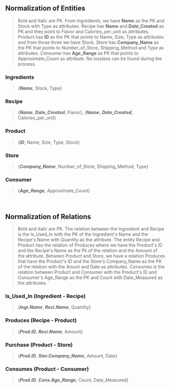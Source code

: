 ## Normalization of Entities
> Bold and italic are PK. From Ingredients, we have **Name** as the PK and Stock with Type as attributes. Recipe has **Name** and **Date_Created** as PK and they point to Flavor and Calories_per_unit as attributes. Product has **ID** as the PK that points to Name, Size, Type as attributes and from those three we have Stock. Store has **Company_Name** as the PK that points to Number_of_Store, Shipping_Method and Type as attributes. Consumer has **Age_Range** as PK that points to Approximate_Count as attribute. No lossless can be found during the process. <br/>

### Ingredients <br/>
> {<em>**Name**</em>, Stock, Type}

### Recipe <br/>
> {<em>**Name**</em>, <em>**Date_Created**</em>, Flavor}, {<em>**Name**</em>, <em>**Date_Created**</em>, Calories_per_unit}

### Product <br/>
> {<em>**ID**</em>, Name, Size, Type, Stock}

### Store <br/>
> {<em>**Company_Name**</em>, Number_of_Store, Shipping_Method, Type}

### Consumer <br/>
> {<em>**Age_Range**</em>, Approximate_Count}

<br/>

## Normalization of Relations
> Bold and italic are PK. The relation between the Ingredient and Recipe is the Is_Used_In with the PK of the Ingredient's Name and the Recipe's Name with Quantity as the attribute. The entity Recipe and Product has the relation of Produces where we have the Product's ID and the Recipe's Name as the Pk of the relation and the Amount of the attribute. Between Product and Store, we have a relation Produces that have the Product's ID and the Store's Company_Name as the PK of the relation with the Amunt and Date as attributes. Consumes is the relation between Product and Consumer with the Product's ID and Consumer's Age_Range as the PK and Count with Date_Measured as the attributes.


### Is_Used_In (Ingredient - Recipe) <br/>
> {<em>**Ingr.Name**</em>, <em>**Reci.Name**</em>, Quantity}

### Produces (Recipe - Product) </br>
> {<em>**Prod.ID**</em>, <em>**Reci.Name**</em>, Amount}

### Purchase (Product - Store) </br>
> {<em>**Prod.ID**</em>, <em>**Stor.Company_Name**</em>, Amount, Date}

### Consumes (Product - Consumer) </br>
> {<em>**Prod.ID**</em>, <em>**Cons.Age_Range**</em>, Count, Date_Measured}


